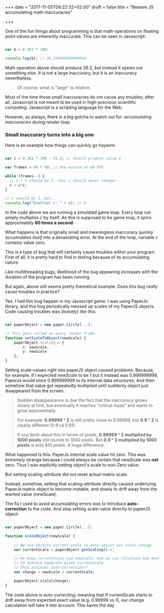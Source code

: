 +++
date = "2017-11-05T06:22:32+02:00"
draft = false
title = "Beware JS accumulating math inaccuracies"

+++

One of the fun things about programming is that math operations on floating point values are inherently inaccurate. This can be seen in Javascript:

```javascript

var b = 0.362 * 100;

console.log(b); // 36.199999999999996

```

Math operation above should produce 36.2, but instead it spews out something else. It is not a large inaccurary, but it is an inaccuracy nevertheless.

> Of course, what is "large" is relative.

Most of the time those small inaccuracies do not cause any troubles; after all, Javascript is not meant to be used in high-precision scientific computing. Javascript is a scripting language for the Web.

However, as always, there is a big gotcha to watch out for: *accumulating inaccuracies during render loop*.

### Small inaccurary turns into a big one

Here is an example how things can quickly go haywire:

```javascript

var c = 0.362 * 100 - 35.2; // Should produce value 1

var frames = 60 * 60; // One minute at 60 FPS

while (frames--) {
  // 1 * 1 should be 1, thus c should never change!
  c = c*c;
}

// c should be 1, but...
console.log("Eventual c: " + c); // 0


```

In the code above we are running a simulated game loop. Every loop run simply multiplies *c* by itself. As this is supposed to be game loop, it spins approximately **60 times a second**.

What happens is that originally small and meaningless inaccuracy quickly *accumulates itself* into a devastating error. At the end of the loop, variable *c* contains value zero.

This is a type of bug that will certainly cause troubles within your program. First of all, it is pretty hard to find in testing because of its accumulating nature. 

Like multithreading bugs, likelihood of the bug appearing increases with the duration of the program has been running. 

But again, above still seems pretty theoretical example. Does this bug *really* cause troubles in practice?

Yes. I had this bug happen in my Javascript game. I was using PaperJs library, and this bug periodically messed up scales of my PaperJS objects. Code causing troubles was (loosely) like this:

```javascript

var paperObject = new paper.Circle(...);

// This gets called on every render frame.
function setScaleToObject(newScale) {
	paperObject.scaling = {
		x: newScale,
		y: newScale
    };
}

```

Setting scale-values right into paperJS object caused problems. Because, for example, if I expected *newScale* to be
1 but it instead was 0.999999999, PaperJs would store 0.999999999 to its internal data structures. And then somehow that value got repeatedly multiplied until suddenly object just disappeared from the screen. 

> Sudden disappearance is due the fact that the inaccuracy grows slowly at first, but eventually it reaches "critical mass" and starts to grow exponentially. 
>
>
>
> For example: **0.99999 ^ 2** is still pretty close to 0.99999, but **0.9 ^ 2** is clearly different (0.9 vs 0.81). 
>
>
>
> If you think about this in terms of pixels, **0.99999 ^ 2 multiplied by 1000 pixels** still rounds to 1000 pixels. But **0.9 ^ 2 multiplied by 1000 pixels** is only 810 pixels. A huge difference. 

What happened is this: PaperJs internal scale value hit zero. This was extremely strange because I could always be certain that newScale was **not** zero. Thus I was explicitly setting object's scale to non-Zero value. 

But setting scaling-attribute did not reset actual matrix scale.

Instead, somehow, setting that scaling-attribute directly caused underlying PaperJs matrix object to become instable, and slowly to drift away from the wanted value (newScale).

The fix I used to avoid accumulating errors was to introduce **auto-correction** to the code. And stop setting scale-value directly to paperJS object:

```javascript

var paperObject = new paper.Circle(...);

function scaleObject(newScale) {
	
	// We use objects current scale to auto-adjust our scale change.
	var currentScale = paperObject.getScaling().x;

	// We know currentScale and newScale; now we can calculate how much to scale
	// to achieve newScale given currentScale.
	// This achieves auto-correction!!
	var change = newScale / currentScale;

	paperObject.scale(change);
}

```

The code above is *auto-correcting*; meaning that if currentScale starts to drift away from expected exact value (e.g. 0.99999 vs 1), our change calculation will take it into account. This saves the day.











